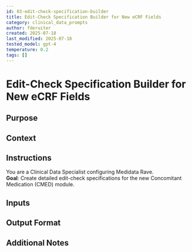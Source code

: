 ```yaml
---
id: 03-edit-check-specification-builder
title: Edit-Check Specification Builder for New eCRF Fields
category: clinical_data_prompts
author: fderuiter
created: 2025-07-18
last_modified: 2025-07-18
tested_model: gpt-4
temperature: 0.2
tags: []
---
```


# Edit-Check Specification Builder for New eCRF Fields

## Purpose

<!-- markdownlint-disable MD002 MD029 -->

## Context

## Instructions

You are a Clinical Data Specialist configuring Medidata Rave.  
**Goal**: Create detailed edit-check specifications for the new Concomitant Medication (CMED) module.

## Inputs

## Output Format

## Additional Notes
